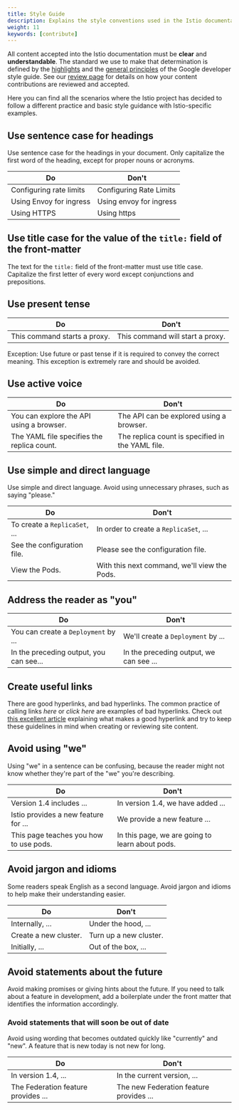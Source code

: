 ```yaml
---
title: Style Guide
description: Explains the style conventions used in the Istio documentation.
weight: 11
keywords: [contribute]
---
```


All content accepted into the Istio documentation must be **clear** and
**understandable**. The standard we use to make that determination is defined by
the [highlights](https://developers.google.com/style/highlights) and
the [general principles](https://developers.google.com/style/tone) of the Google
developer style guide. See our [review page](/about/contribute/review) for details on how your content
contributions are reviewed and accepted.

Here you can find all the scenarios where the Istio project has decided to
follow a different practice and basic style guidance with Istio-specific
examples.

## Use sentence case for headings

Use sentence case for the headings in your document. Only capitalize the first
word of the heading, except for proper nouns or acronyms.

|Do                      | Don't
|------------------------|-----
|Configuring rate limits | Configuring Rate Limits
|Using Envoy for ingress | Using envoy for ingress
|Using HTTPS             | Using https

## Use title case for the value of the `title:` field of the front-matter

The text for the `title:` field of the front-matter must use title case.
Capitalize the first letter of every word except conjunctions and prepositions.

## Use present tense

|Do                           | Don't
|-----------------------------|------
|This command starts a proxy. | This command will start a proxy.

Exception: Use future or past tense if it is required to convey the correct
meaning. This exception is extremely rare and should be avoided.

## Use active voice

|Do                                         | Don't
|-------------------------------------------|------
|You can explore the API using a browser.   | The API can be explored using a browser.
|The YAML file specifies the replica count. | The replica count is specified in the YAML file.

## Use simple and direct language

Use simple and direct language. Avoid using unnecessary phrases, such as saying
"please."

|Do                          | Don't
|----------------------------|------
|To create a `ReplicaSet`, ... | In order to create a `ReplicaSet`, ...
|See the configuration file. | Please see the configuration file.
|View the Pods.              | With this next command, we'll view the Pods.

## Address the reader as "you"

|Do                                     | Don't
|---------------------------------------|------
|You can create a `Deployment` by ...     | We'll create a `Deployment` by ...
|In the preceding output, you can see...| In the preceding output, we can see ...

## Create useful links

There are good hyperlinks, and bad hyperlinks. The common practice of calling
links *here*  or *click here* are examples of bad hyperlinks. Check out [this
excellent article](https://medium.com/@heyoka/dont-use-click-here-f32f445d1021)
explaining what makes a good hyperlink and try to keep these guidelines in
mind when creating or reviewing site content.

## Avoid using "we"

Using "we" in a sentence can be confusing, because the reader might not know
whether they're part of the "we" you're describing.

|Do                                        | Don't
|------------------------------------------|------
|Version 1.4 includes ...                  | In version 1.4, we have added ...
|Istio provides a new feature for ... | We provide a new feature ...
|This page teaches you how to use pods.    | In this page, we are going to learn about pods.

## Avoid jargon and idioms

Some readers speak English as a second language. Avoid jargon and idioms to help
make their understanding easier.

|Do                    | Don't
|----------------------|------
|Internally, ...       | Under the hood, ...
|Create a new cluster. | Turn up a new cluster.
|Initially, ...        | Out of the box, ...

## Avoid statements about the future

Avoid making promises or giving hints about the future. If you need to talk
about a feature in development, add a boilerplate under the front matter that
identifies the information accordingly.

### Avoid statements that will soon be out of date

Avoid using wording that becomes outdated quickly like "currently" and
"new". A feature that is new today is not new for long.

|Do                                  | Don't
|------------------------------------|------
|In version 1.4, ...                 | In the current version, ...
|The Federation feature provides ... | The new Federation feature provides ...
